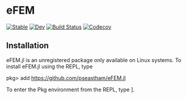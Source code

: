 # eFEM

[![Stable](https://img.shields.io/badge/docs-stable-blue.svg)](https://pseastham.github.io/eFEM.jl/stable)
[![Dev](https://img.shields.io/badge/docs-dev-blue.svg)](https://pseastham.github.io/eFEM.jl/dev)
[![Build Status](https://travis-ci.com/pseastham/eFEM.jl.svg?branch=master)](https://travis-ci.com/pseastham/eFEM.jl)
[![Codecov](https://codecov.io/gh/pseastham/eFEM.jl/branch/master/graph/badge.svg)](https://codecov.io/gh/pseastham/eFEM.jl)

## Installation

eFEM.jl is an unregistered package only available on Linux systems. To install eFEM.jl using the REPL, type

pkg> add https://github.com/pseastham/eFEM.jl

To enter the Pkg environment from the REPL, type ].
